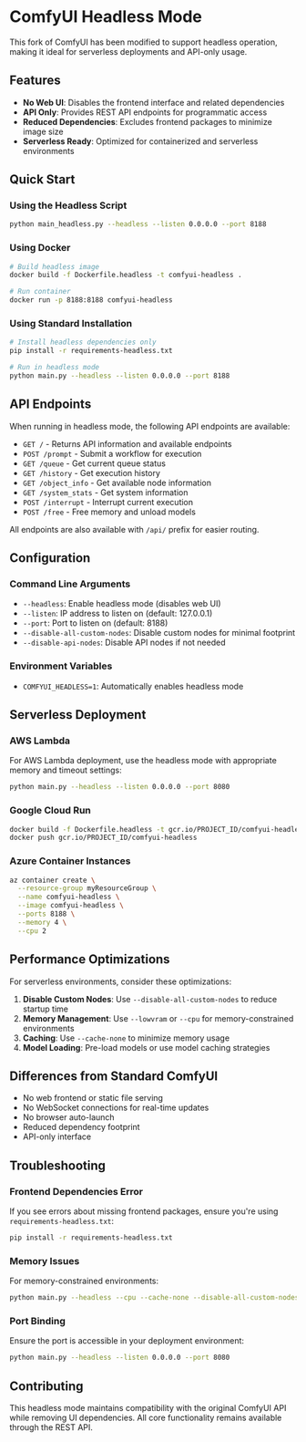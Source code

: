 # ComfyUI Headless Mode

This fork of ComfyUI has been modified to support headless operation, making it ideal for serverless deployments and API-only usage.

## Features

- **No Web UI**: Disables the frontend interface and related dependencies
- **API Only**: Provides REST API endpoints for programmatic access
- **Reduced Dependencies**: Excludes frontend packages to minimize image size
- **Serverless Ready**: Optimized for containerized and serverless environments

## Quick Start

### Using the Headless Script

```bash
python main_headless.py --headless --listen 0.0.0.0 --port 8188
```

### Using Docker

```bash
# Build headless image
docker build -f Dockerfile.headless -t comfyui-headless .

# Run container
docker run -p 8188:8188 comfyui-headless
```

### Using Standard Installation

```bash
# Install headless dependencies only
pip install -r requirements-headless.txt

# Run in headless mode
python main.py --headless --listen 0.0.0.0 --port 8188
```

## API Endpoints

When running in headless mode, the following API endpoints are available:

- `GET /` - Returns API information and available endpoints
- `POST /prompt` - Submit a workflow for execution
- `GET /queue` - Get current queue status
- `GET /history` - Get execution history
- `GET /object_info` - Get available node information
- `GET /system_stats` - Get system information
- `POST /interrupt` - Interrupt current execution
- `POST /free` - Free memory and unload models

All endpoints are also available with `/api/` prefix for easier routing.

## Configuration

### Command Line Arguments

- `--headless`: Enable headless mode (disables web UI)
- `--listen`: IP address to listen on (default: 127.0.0.1)
- `--port`: Port to listen on (default: 8188)
- `--disable-all-custom-nodes`: Disable custom nodes for minimal footprint
- `--disable-api-nodes`: Disable API nodes if not needed

### Environment Variables

- `COMFYUI_HEADLESS=1`: Automatically enables headless mode

## Serverless Deployment

### AWS Lambda

For AWS Lambda deployment, use the headless mode with appropriate memory and timeout settings:

```bash
python main.py --headless --listen 0.0.0.0 --port 8080
```

### Google Cloud Run

```bash
docker build -f Dockerfile.headless -t gcr.io/PROJECT_ID/comfyui-headless .
docker push gcr.io/PROJECT_ID/comfyui-headless
```

### Azure Container Instances

```bash
az container create \
  --resource-group myResourceGroup \
  --name comfyui-headless \
  --image comfyui-headless \
  --ports 8188 \
  --memory 4 \
  --cpu 2
```

## Performance Optimizations

For serverless environments, consider these optimizations:

1. **Disable Custom Nodes**: Use `--disable-all-custom-nodes` to reduce startup time
2. **Memory Management**: Use `--lowvram` or `--cpu` for memory-constrained environments
3. **Caching**: Use `--cache-none` to minimize memory usage
4. **Model Loading**: Pre-load models or use model caching strategies

## Differences from Standard ComfyUI

- No web frontend or static file serving
- No WebSocket connections for real-time updates
- No browser auto-launch
- Reduced dependency footprint
- API-only interface

## Troubleshooting

### Frontend Dependencies Error

If you see errors about missing frontend packages, ensure you're using `requirements-headless.txt`:

```bash
pip install -r requirements-headless.txt
```

### Memory Issues

For memory-constrained environments:

```bash
python main.py --headless --cpu --cache-none --disable-all-custom-nodes
```

### Port Binding

Ensure the port is accessible in your deployment environment:

```bash
python main.py --headless --listen 0.0.0.0 --port 8080
```

## Contributing

This headless mode maintains compatibility with the original ComfyUI API while removing UI dependencies. All core functionality remains available through the REST API.
